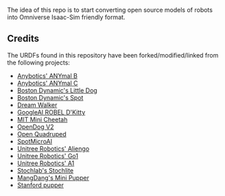 The idea of this repo is to start converting open source models of robots into Omniverse Isaac-Sim friendly format.

## Credits

The URDFs found in this repository have been forked/modified/linked from the following projects:

- [Anybotics' ANYmal B](https://github.com/ANYbotics/anymal_b_simple_description)
- [Anybotics' ANYmal C](https://github.com/ANYbotics/anymal_c_simple_description)
- [Boston Dynamic's Little Dog](https://github.com/RobotLocomotion/LittleDog)
- [Boston Dynamic's Spot](https://github.com/clearpathrobotics/spot_ros)
- [Dream Walker](https://github.com/Ohaginia/dream_walker)
- [GoogleAI ROBEL D'Kitty](https://github.com/google-research/robel-scenes)
- [MIT Mini Cheetah](https://github.com/chvmp/mini-cheetah-gazebo-urdf)
- [OpenDog V2](https://github.com/XRobots/openDogV2)
- [Open Quadruped](https://github.com/moribots/spot_mini_mini)
- [SpotMicroAI](https://gitlab.com/custom_robots/spotmicroai)
- [Unitree Robotics' Aliengo](https://github.com/unitreerobotics/unitree_ros)
- [Unitree Robotics' Go1](https://github.com/unitreerobotics/unitree_ros)
- [Unitree Robotics' A1](https://github.com/unitreerobotics/unitree_ros)
- [Stochlab's Stochlite](https://stochlab.github.io/)
- [MangDang's Mini Pupper](https://github.com/mangdangroboticsclub/QuadrupedRobot)
- [Stanford pupper](https://stanfordstudentrobotics.org/pupper)
